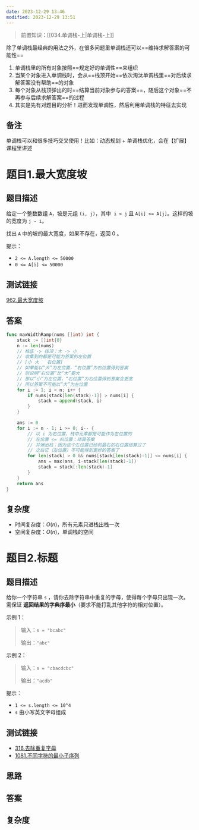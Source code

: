 ```yaml
---
date: 2023-12-29 13:46
modified: 2023-12-29 13:51
---
```


>前置知识：[[034.单调栈-上|单调栈-上]]

除了单调栈最经典的用法之外，在很多问题里单调栈还可以==维持求解答案的可能性==

1. 单调栈里的所有对象按照==规定好的单调性==来组织
2. 当某个对象进入单调栈时，会从==栈顶开始==依次淘汰单调栈里==对后续求解答案没有帮助==的对象
3. 每个对象从栈顶弹出的时==结算当前对象参与的答案==，随后这个对象==不再参与后续求解答案==的过程
4. 其实是先有对题目的分析！进而发现单调性，然后利用单调栈的特征去实现

## 备注

单调栈可以和很多技巧交叉使用！比如：动态规划 + 单调栈优化，会在【扩展】课程里讲述

# 题目1.最大宽度坡

## 题目描述

给定一个整数数组 `A`，坡是元组 `(i, j)`，其中  `i < j` 且 `A[i] <= A[j]`。这样的坡的宽度为 `j - i`。

找出 `A` 中的坡的最大宽度，如果不存在，返回 0 。

提示：

- `2 <= A.length <= 50000`
- `0 <= A[i] <= 50000`

## 测试链接

[962.最大宽度坡](https://leetcode.cn/problems/maximum-width-ramp/)

## 答案

```go
func maxWidthRamp(nums []int) int {
	stack := []int{0}
	n := len(nums)
	// 栈底 -> 栈顶：大 -> 小
	// 收集到的都是可能为答案的左位置
	// [小 大   右位置]
	// 如果能以“大”为左位置，“右位置”为右位置得到答案
	// 则说明“右位置”比“大”要大
	// 那以“小”为左位置，“右位置”为右位置得到答案会更宽
	// 所以答案不可能以“大”为左位置
	for i := 1; i < n; i++ {
		if nums[stack[len(stack)-1]] > nums[i] {
			stack = append(stack, i)
		}
	}

	ans := 0
	for i := n - 1; i >= 0; i-- {
		// 以 i 为右位置，栈中元素都是可能作为左位置的
		// 左位置 <= 右位置：结算答案
		// 并弹出栈：因为这个左位置已经和最右的右位置结算过了
		// 之后它（左位置）不可能得到更好的答案了
		for len(stack) > 0 && nums[stack[len(stack)-1]] <= nums[i] {
			ans = max(ans, i-stack[len(stack)-1])
			stack = stack[:len(stack)-1]
		}
	}
	return ans
}
```

## 复杂度

- 时间复杂度：$O(n)$，所有元素只进栈出栈一次
- 空间复杂度：$O(n)$，单调栈的空间

# 题目2.标题

## 题目描述

给你一个字符串 `s` ，请你去除字符串中重复的字母，使得每个字母只出现一次。需保证 **返回结果的字典序最小**（要求不能打乱其他字符的相对位置）。

示例 1：

>输入：`s = "bcabc"`
>
>输出：`"abc"`

示例 2：

>输入：`s = "cbacdcbc"`
>
>输出：`"acdb"`

提示：

- `1 <= s.length <= 10^4`
- `s` 由小写英文字母组成

## 测试链接

- [316.去除重复字母](https://leetcode.cn/problems/remove-duplicate-letters/)
- [1081.不同字符的最小子序列](https://leetcode.cn/problems/smallest-subsequence-of-distinct-characters/)

## 思路

## 答案

## 复杂度
